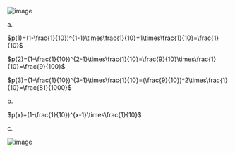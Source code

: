 ![image](https://github.com/user-attachments/assets/cf68f5df-1daa-404d-a24a-e2068965413e)

a. 

$p(1)=(1-\frac{1}{10})^{1-1}\times\frac{1}{10}=1\times\frac{1}{10}=\frac{1}{10}$

$p(2)=(1-\frac{1}{10})^{2-1}\times\frac{1}{10}=\frac{9}{10}\times\frac{1}{10}=\frac{9}{100}$

$p(3)=(1-\frac{1}{10})^{3-1}\times\frac{1}{10}=(\frac{9}{10})^2\times\frac{1}{10}=\frac{81}{1000}$

b.

$p(x)=(1-\frac{1}{10})^{x-1}\times\frac{1}{10}$

c.

![image](https://github.com/user-attachments/assets/5ce71d2f-0b4b-43bb-a46f-beb3d87309f0)
